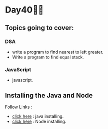 # Day40🧑‍💻
## Topics going to cover: 
### DSA
- write a program to find nearest to left greater.
- Write a program to find equal stack.

### JavaScript
- javascript.

## Installing the Java and Node 
Follow Links : 
- [click here](https://www.java.com/en/download/help/download_options.html) : java installing.
- [click here](https://nodejs.org/en/download) : Node installing.